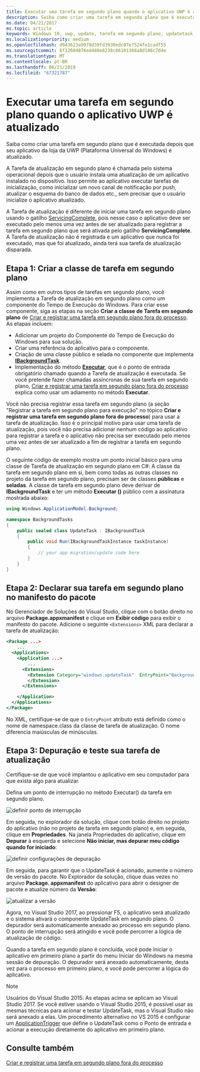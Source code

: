 ```yaml
---
title: Executar uma tarefa em segundo plano quando o aplicativo UWP é atualizado
description: Saiba como criar uma tarefa em segundo plano que é executada quando seu aplicativo da loja da UWP (Plataforma Universal do Windows) é atualizado.
ms.date: 04/21/2017
ms.topic: article
keywords: Windows 10, uwp, update, tarefa em segundo plano, updatetask, tarefa em segundo plano
ms.localizationpriority: medium
ms.openlocfilehash: d943623a9978d39fd3930edc07e7524fe1cadf55
ms.sourcegitcommit: 6f32604876ed480e8238c86101366a8d106c7d4e
ms.translationtype: MT
ms.contentlocale: pt-BR
ms.lasthandoff: 06/21/2019
ms.locfileid: "67321787"
---
```

# <a name="run-a-background-task-when-your-uwp-app-is-updated"></a>Executar uma tarefa em segundo plano quando o aplicativo UWP é atualizado

Saiba como criar uma tarefa em segundo plano que é executada depois que seu aplicativo da loja da UWP (Plataforma Universal do Windows) é atualizado.

A Tarefa de atualização em segundo plano é chamada pelo sistema operacional depois que o usuário instala uma atualização de um aplicativo instalado no dispositivo. Isso permite ao aplicativo executar tarefas de inicialização, como inicializar um novo canal de notificação por push, atualizar o esquema do banco de dados etc., sem precisar que o usuário inicialize o aplicativo atualizado.

A Tarefa de atualização é diferente de iniciar uma tarefa em segundo plano usando o gatilho [ServicingComplete](https://docs.microsoft.com/uwp/api/Windows.ApplicationModel.Background.SystemTriggerType), pois nesse caso o aplicativo deve ser executado pelo menos uma vez antes de ser atualizado para registrar a tarefa em segundo plano que será ativada pelo gatilho **ServicingComplete**.  A Tarefa de atualização não é registrada e um aplicativo que nunca foi executado, mas que foi atualizado, ainda terá sua tarefa de atualização disparada.

## <a name="step-1-create-the-background-task-class"></a>Etapa 1: Criar a classe de tarefa em segundo plano

Assim como em outros tipos de tarefas em segundo plano, você implementa a Tarefa de atualização em segundo plano como um componente do Tempo de Execução do Windows. Para criar esse componente, siga as etapas na seção **Criar a classe de Tarefa em segundo plano** de [Criar e registrar uma tarefa em segundo plano fora do processo](https://docs.microsoft.com/windows/uwp/launch-resume/create-and-register-a-background-task). As etapas incluem:

- Adicionar um projeto do Componente do Tempo de Execução do Windows para sua solução.
- Criar uma referência do aplicativo para o componente.
- Criação de uma classe público e selada no componente que implementa [**IBackgroundTask**](https://docs.microsoft.com/uwp/api/Windows.ApplicationModel.Background.IBackgroundTask).
- Implementação do método [**Executar**](https://docs.microsoft.com/uwp/api/windows.applicationmodel.background.ibackgroundtask.run), que é o ponto de entrada obrigatório chamado quando a Tarefa de atualização é executada. Se você pretende fazer chamadas assíncronas de sua tarefa em segundo plano, [Criar e registrar uma tarefa em segundo plano fora do processo](https://docs.microsoft.com/windows/uwp/launch-resume/create-and-register-a-background-task) explica como usar um adiamento no método **Executar**.

Você não precisa registrar essa tarefa em segundo plano (a seção "Registrar a tarefa em segundo plano para execução" no tópico **Criar e registrar uma tarefa em segundo plano fora do processo**) para usar a tarefa de atualização. Isso é o principal motivo para usar uma tarefa de atualização, pois você não precisa adicionar nenhum código ao aplicativo para registrar a tarefa e o aplicativo não precisa ser executado pelo menos uma vez antes de ser atualizado a fim de registrar a tarefa em segundo plano.

O seguinte código de exemplo mostra um ponto inicial básico para uma classe de Tarefa de atualização em segundo plano em C#: A classe da tarefa em segundo plano em si, bem como todas as outras classes no projeto da tarefa em segundo plano, precisam ser de classes **públicas** e **seladas**. A classe de tarefa em segundo plano deve derivar de **IBackgroundTask** e ter um método **Executar ()** público com a assinatura mostrada abaixo:

```cs
using Windows.ApplicationModel.Background;

namespace BackgroundTasks
{
    public sealed class UpdateTask : IBackgroundTask
    {
        public void Run(IBackgroundTaskInstance taskInstance)
        {
            // your app migration/update code here
        }
    }
}
```

## <a name="step-2-declare-your-background-task-in-the-package-manifest"></a>Etapa 2: Declarar sua tarefa em segundo plano no manifesto do pacote

No Gerenciador de Soluções do Visual Studio, clique com o botão direito no arquivo **Package.appxmanifest** e clique em **Exibir código** para exibir o manifesto do pacote. Adicione o seguinte `<Extensions>` XML para declarar a tarefa de atualização:

```XML
<Package ...>
    ...
  <Applications>  
    <Application ...>  
        ...
      <Extensions>  
        <Extension Category="windows.updateTask"  EntryPoint="BackgroundTasks.UpdateTask">  
        </Extension>  
      </Extensions>

    </Application>  
  </Applications>  
</Package>
```

No XML, certifique-se de que o `EntryPoint` atributo está definido como o nome de namespace.class da classe de tarefa de atualização. O nome diferencia maiúsculas de minúsculas.

## <a name="step-3-debugtest-your-update-task"></a>Etapa 3: Depuração e teste sua tarefa de atualização

Certifique-se de que você implantou o aplicativo em seu computador para que exista algo para atualizar.

Defina um ponto de interrupção no método Executar() da tarefa em segundo plano.

![definir ponto de interrupção](images/run-func-breakpoint.png)

Em seguida, no explorador da solução, clique com botão direito no projeto do aplicativo (não no projeto de tarefa em segundo plano) e, em seguida, clique em **Propriedades**. Na janela Propriedades do aplicativo, clique em **Depurar** à esquerda e selecione **Não iniciar, mas depurar meu código quando for iniciado**:

![definir configurações de depuração](images/do-not-launch-but-debug.png)

Em seguida, para garantir que o UpdateTask é acionado, aumente o número de versão do pacote. No Explorador da solução, clique duas vezes no arquivo **Package. appxmanifest** do aplicativo para abrir o designer de pacote e atualize número da **Versão**:

![atualizar a versão](images/bump-version.png)

Agora, no Visual Studio 2017, ao pressionar F5, o aplicativo será atualizado e o sistema ativará o componente UpdateTask em segundo plano. O depurador será automaticamente anexado ao processo em segundo plano. O ponto de interrupção será atingido e você pode percorrer a lógica de atualização de código.

Quando a tarefa em segundo plano é concluída, você pode iniciar o aplicativo em primeiro plano a partir do menu Iniciar do Windows na mesma sessão de depuração. O depurador será anexado automaticamente, desta vez para o processo em primeiro plano, e você pode percorrer a lógica do aplicativo.

> [!NOTE]
> Usuários do Visual Studio 2015: As etapas acima se aplicam ao Visual Studio 2017. Se você estiver usando o Visual Studio 2015, é possível usar as mesmas técnicas para acionar e testar UpdateTask, mas o Visual Studio não será anexado a elas. Um procedimento alternativo no VS 2015 é configurar um [ApplicationTrigger](https://docs.microsoft.com/windows/uwp/launch-resume/trigger-background-task-from-app) que define o UpdateTask como o Ponto de entrada e acionar a execução diretamente do aplicativo em primeiro plano.

## <a name="see-also"></a>Consulte também

[Criar e registrar uma tarefa em segundo plano fora do processo](https://docs.microsoft.com/windows/uwp/launch-resume/create-and-register-a-background-task)

